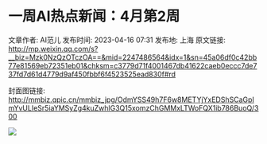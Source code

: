 # 一周AI热点新闻：4月第2周

文章作者: AI范儿
发布时间: 2023-04-16 07:31
发布地: 上海
原文链接: http://mp.weixin.qq.com/s?__biz=Mzk0NzQzOTczOA==&mid=2247486564&idx=1&sn=45a06df0c42bb77e81569eb72351eb01&chksm=c3779d71f4001467db41622caeb0eccc7de737fd7d61d4779d9af450fbbf6f4523525ead830f#rd

封面图链接: http://mmbiz.qpic.cn/mmbiz_jpg/OdmYSS49h7F6w8METYjYxEDShSCaGpImYvULIeSr5iaYMSyZg4kuZwhlG3Q15xomzChGMMxLTWoFQX1ib786BuoQ/300

![](https://mmbiz.qpic.cn/mmbiz_jpg/OdmYSS49h7F6w8METYjYxEDShSCaGpImU1b6xyKiczKiacicXH7mkpQXwT79u4DHlPVicBIIxgGicO7VWJiceyJwQibwQ/640?wx_fmt=jpeg)​

  

